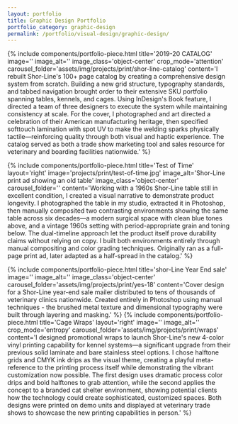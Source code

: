 ```yaml
---
layout: portfolio
title: Graphic Design Portfolio
portfolio_category: graphic-design
permalink: /portfolio/visual-design/graphic-design/
---
```


{% include components/portfolio-piece.html
   title='2019-20 CATALOG'
   image=''
   image_alt=''
   image_class='object-center'
   crop_mode='attention'
   carousel_folder='assets/img/projects/print/shor-line-catalog'
   content='I rebuilt Shor-Line\'s 100+ page catalog by creating a comprehensive design system from scratch. Building a new grid structure, typography standards, and tabbed navigation brought order to their extensive SKU portfolio spanning tables, kennels, and cages. Using InDesign\'s Book feature, I directed a team of three designers to execute the system while maintaining consistency at scale. For the cover, I photographed and art directed a celebration of their American manufacturing heritage, then specified softtouch lamination with spot UV to make the welding sparks physically tactile—reinforcing quality through both visual and haptic experience. The catalog served as both a trade show marketing tool and sales resource for veterinary and boarding facilities nationwide.'
%}

{% include components/portfolio-piece.html
   title='Test of Time'
   layout='right'
   image='projects/print/test-of-time.jpg'
   image_alt='Shor-Line print ad showing an old table'
   image_class='object-center'
   carousel_folder=''
   content='Working with a 1960s Shor-Line table still in excellent condition, I created a visual narrative to demonstrate product longevity. I photographed the table in my studio, extracted it in Photoshop, then manually composited two contrasting environments showing the same table across six decades—a modern surgical space with clean blue tones above, and a vintage 1960s setting with period-appropriate grain and toning below. The dual-timeline approach let the product itself prove durability claims without relying on copy. I built both environments entirely through manual compositing and color grading techniques. Originally ran as a full-page print ad, later adapted as a half-spread in the catalog.'
%}

{% include components/portfolio-piece.html
   title='shor-Line Year End sale'
   image=''
   image_alt=''
   image_class='object-center'
   carousel_folder='assets/img/projects/print/yes-18'
   content='Cover design for a Shor-Line year-end sale mailer distributed to tens of thousands of veterinary clinics nationwide. Created entirely in Photoshop using manual techniques - the brushed metal texture and dimensional typography were built through layering and masking.'
%}
{% include components/portfolio-piece.html
   title='Cage Wraps'
   layout='right'
   image=''
   image_alt=''
   crop_mode='entropy'
   carousel_folder='assets/img/projects/print/wraps'
   content='I designed promotional wraps to launch Shor-Line\'s new 4-color vinyl printing capability for kennel systems—a significant upgrade from their previous solid laminate and bare stainless steel options. I chose halftone grids and CMYK ink drips as the visual theme, creating a playful meta-reference to the printing process itself while demonstrating the vibrant customization now possible. The first design uses dramatic process color drips and bold halftones to grab attention, while the second applies the concept to a branded cat shelter environment, showing potential clients how the technology could create sophisticated, customized spaces. Both designs were printed on demo units and displayed at veterinary trade shows to showcase the new printing capabilities in person.'
%}